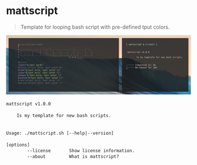 # mattscript

> Template for looping bash script with pre-defined tput colors.

[<img src="Preview.png">](https://brassey.io/)

    mattscript v1.0.0

        Is my template for new bash scripts.


    Usage: ./mattscript.sh [--help|--version]

    [options]
            --license       Show license information.
            --about         What is mattscript?
